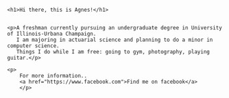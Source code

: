 <html>
<head>
	
</head>
<body>

	<h1>Hi there, this is Agnes!</h1>


	<p>A freshman currently pursuing an undergraduate degree in University of Illinois-Urbana Champaign. 
	   I am majoring in actuarial science and planning to do a minor in computer science. 
	   Things I do while I am free: going to gym, photography, playing guitar.</p>
	   
	<p>
	    For more information..
	    <a href="https://www.facebook.com">Find me on facebook</a>	
	    </p>

</body>
</html>
